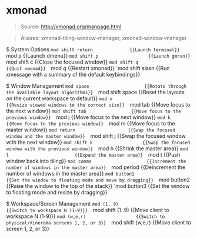 # xmonad

> Source: http://xmonad.org/manpage.html

> Aliases: xmonad-tiling-window-manager, xmonad-window-manager

$ System Options
    `mod shift return              {{Launch terminal}} 
    `mod p                         {{Launch dmenu}} 
    `mod shift p                   {{Launch gmrun}} 
    `mod shift c                   {{Close the focused window}} 
    `mod shift q                   {{Quit xmonad}} 
    `mod q                         {{Restart xmonad}} 
    `mod shift slash               {{Run xmessage with a summary of the default keybindings}} 

$ Window Management
    `mod space                     {{Rotate through the available layout algorithms}} 
    `mod shift space               {{Reset the layouts on the current workspace to default}} 
    `mod n                         {{Resize viewed windows to the correct size}} 
    `mod tab                       {{Move focus to the next window}} 
    `mod shift tab                 {{Move focus to the previous window}} 
    `mod j                         {{Move focus to the next window}} 
    `mod k                         {{Move focus to the previous window}} 
    `mod m                         {{Move focus to the master window}} 
    `mod return                    {{Swap the focused window and the master window}} 
    `mod shift j                   {{Swap the focused window with the next window}} 
    `mod shift k                   {{Swap the focused window with the previous window}} 
    `mod h                         {{Shrink the master area}} 
    `mod l                         {{Expand the master area}} 
    `mod t                         {{Push window back into tiling}} 
    `mod comma                     {{Increment the number of windows in the master area}} 
    `mod period                    {{Deincrement the number of windows in the master area}} 
    `mod button1                   {{Set the window to floating mode and move by dragging}} 
    `mod button2                   {{Raise the window to the top of the stack}} 
    `mod button3                   {{Set the window to floating mode and resize by dragging}} 

$ Workspace/Screen Management
    `mod (1..9)                    {{Switch to workspace N (1-9)}} 
    `mod shift (1..9)              {{Move client to workspace N (1-9)}} 
    `mod (w,e,r)                   {{Switch to physical/Xinerama screens 1, 2, or 3}} 
    `mod shift (w,e,r)             {{Move client to screen 1, 2, or 3}} 


